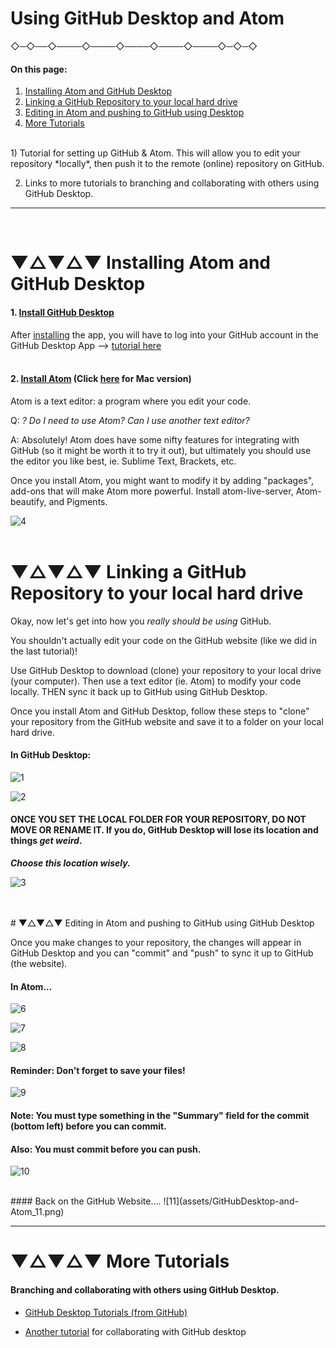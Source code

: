 
#  Using GitHub Desktop and Atom


 ◇─◇──◇────◇────◇────◇────◇────◇─◇─◇
<br />

#### On this page:

1. [Installing Atom and GitHub Desktop](#-installing-atom-and-github-desktop)
2. [Linking a GitHub Repository to your local hard drive](#-linking-a-github-repository-to-your-local-hard-drive)
2. [Editing in Atom and pushing to GitHub using Desktop](#-editing-locally-in-atom-and-pushing-to-github-using-github-desktop)
3. [More Tutorials](#-more-tutorials)

<br />
1) Tutorial for setting up GitHub & Atom. This will allow you to edit your repository *locally*, then push it to the remote (online) repository on GitHub.

2) Links to more tutorials to branching and collaborating with others using GitHub Desktop.

---
<br>



# ▼△▼△▼ Installing Atom and GitHub Desktop

#### 1. [Install GitHub Desktop](https://desktop.github.com/) 

After [installing](https://desktop.github.com/) the app, you will have to log into your GitHub account in the GitHub Desktop App --> [tutorial here](https://help.github.com/desktop/guides/getting-started-with-github-desktop/authenticating-to-github/)
<br>
<br>

#### 2. [Install Atom](https://atom.io/) (Click [here](https://atom.en.uptodown.com/mac) for Mac version)

Atom is a text editor: a program where you edit your code.


Q: *? Do I need to use Atom? Can I use another text editor?*

A: Absolutely! Atom does have some nifty features for integrating with GitHub (so it might be worth it to try it out), but ultimately you should use the editor you like best, ie. Sublime Text, Brackets, etc.

Once you install Atom, you might want to modify it by adding "packages", add-ons that will make Atom more powerful. Install atom-live-server, Atom-beautify, and Pigments.

![4](assets/GitHubDesktop-and-Atom_04.png)
<br>
<br>



# ▼△▼△▼ Linking a GitHub Repository to your local hard drive

Okay, now let's get into how you *really should be using* GitHub.

You shouldn't actually edit your code on the GitHub website (like we did in the last tutorial)!

Use GitHub Desktop to download (clone) your repository to your local drive (your computer). Then use a text editor (ie. Atom) to modify your code locally. THEN sync it back up to GitHub using GitHub Desktop.

Once you install Atom and GitHub Desktop, follow these steps to "clone" your repository from the GitHub website and save it to a folder on your local hard drive.

#### In GitHub Desktop:
![1](assets/GitHubDesktop-and-Atom_01.png)

![2](assets/GitHubDesktop-and-Atom_02.png)

#### ONCE YOU SET THE LOCAL FOLDER FOR YOUR REPOSITORY, DO NOT MOVE OR RENAME IT. If you do, GitHub Desktop will lose its location and things *get weird*.

***Choose this location wisely.***

![3](assets/GitHubDesktop-and-Atom_03.png)


<br>
<br>
# ▼△▼△▼ Editing in Atom and pushing to GitHub using GitHub Desktop

Once you make changes to your repository, the changes will appear in GitHub Desktop and you can "commit" and "push" to sync it up to GitHub (the website).

#### In Atom...
![6](assets/GitHubDesktop-and-Atom_06.png)

![7](assets/GitHubDesktop-and-Atom_07.png)

![8](assets/GitHubDesktop-and-Atom_08.png)
<br>
#### Reminder: Don't forget to save your files!

![9](assets/GitHubDesktop-and-Atom_09.png)

#### Note: You must type something in the "Summary" field for the commit (bottom left) before you can commit.

#### Also: You must commit before you can push.

![10](assets/GitHubDesktop-and-Atom_10.png)

<br>
#### Back on the GitHub Website....
![11](assets/GitHubDesktop-and-Atom_11.png)

___


# ▼△▼△▼ More Tutorials

#### Branching and collaborating with others using GitHub Desktop.

* [GitHub Desktop Tutorials (from GitHub)](https://services.github.com/on-demand/github-desktop/)
  
* [Another tutorial](https://programminghistorian.org/lessons/getting-started-with-github-desktop) for collaborating with GitHub desktop
